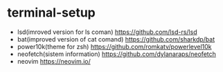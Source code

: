 # terminal-setup
- lsd(imroved version for ls coman) https://github.com/lsd-rs/lsd
- bat(improved version of cat comand) https://github.com/sharkdp/bat
- power10k(theme for zsh) https://github.com/romkatv/powerlevel10k
- neofetch(sistem information) https://github.com/dylanaraps/neofetch
- neovim https://neovim.io/
